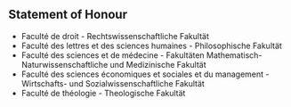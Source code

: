## Statement of Honour

- Faculté de droit - Rechtswissenschaftliche Fakultät
- Faculté des lettres et des sciences humaines - Philosophische Fakultät
- Faculté des sciences et de médecine - Fakultäten Mathematisch-Naturwissenschaftliche und Medizinische Fakultät
- Faculté des sciences économiques et sociales et du management - Wirtschafts- und Sozialwissenschaftliche Fakultät
- Faculté de théologie - Theologische Fakultät
